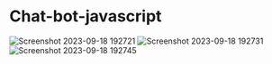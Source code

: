 # Chat-bot-javascript


![Screenshot 2023-09-18 192721](https://github.com/AHADBAVA/Chat-bot-javascript/assets/139561652/f16a40f7-4ed0-4807-8e71-788b0b0bf1a1)
![Screenshot 2023-09-18 192731](https://github.com/AHADBAVA/Chat-bot-javascript/assets/139561652/ed0810d5-ac3f-478c-a547-6fffe104b8bb)
![Screenshot 2023-09-18 192745](https://github.com/AHADBAVA/Chat-bot-javascript/assets/139561652/f44d7628-546a-49a8-90df-ab6429417898)
